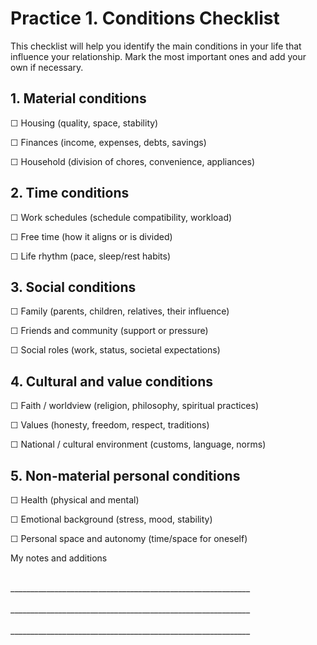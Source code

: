 # Practice 1. Conditions Checklist

This checklist will help you identify the main conditions in your life that influence your relationship. Mark the most important ones and add your own if necessary.

## 1. Material conditions

☐ Housing (quality, space, stability)

☐ Finances (income, expenses, debts, savings)

☐ Household (division of chores, convenience, appliances)

## 2. Time conditions

☐ Work schedules (schedule compatibility, workload)

☐ Free time (how it aligns or is divided)

☐ Life rhythm (pace, sleep/rest habits)

## 3. Social conditions

☐ Family (parents, children, relatives, their influence)

☐ Friends and community (support or pressure)

☐ Social roles (work, status, societal expectations)

## 4. Cultural and value conditions

☐ Faith / worldview (religion, philosophy, spiritual practices)

☐ Values (honesty, freedom, respect, traditions)

☐ National / cultural environment (customs, language, norms)

## 5. Non-material personal conditions

☐ Health (physical and mental)

☐ Emotional background (stress, mood, stability)

☐ Personal space and autonomy (time/space for oneself)

My notes and additions

<br/>
____________________________________________________________
<br/><br/>
____________________________________________________________
<br/><br/>
____________________________________________________________

